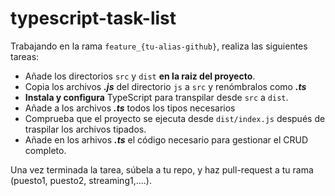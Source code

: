 # typescript-task-list

Trabajando en la rama `feature_{tu-alias-github}`, realiza las siguientes tareas:

- Añade los directorios `src` y `dist` **en la raiz del proyecto**.
- Copia los archivos ***.js*** del directorio `js` a `src` y renómbralos como ***.ts***
- **Instala y configura** TypeScript para transpilar desde `src` a `dist`.
- Añade a los archivos ***.ts*** todos los tipos necesarios
- Comprueba que el proyecto se ejecuta desde `dist/index.js` después de traspilar los archivos tipados.
- Añade en los arhivos ***.ts*** el código necesario para gestionar el CRUD completo.

Una vez terminada la tarea, súbela a tu repo, y haz pull-request a tu rama (puesto1, puesto2, streaming1,....).